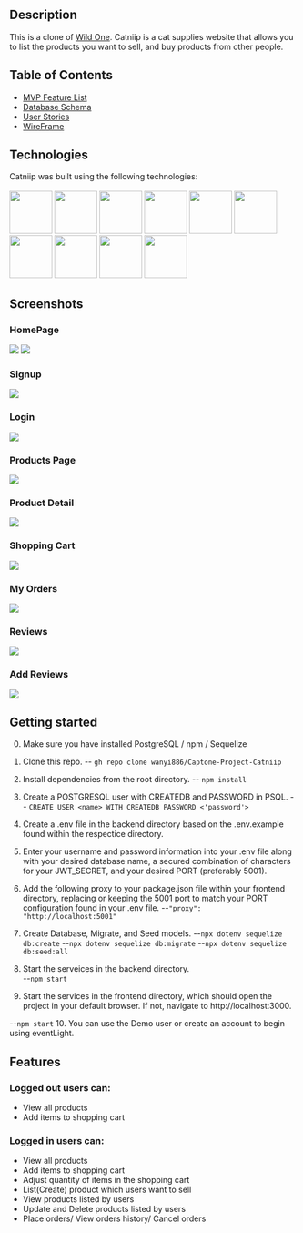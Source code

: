 
## Description

This is a clone of [Wild One](https://wildone.com/). Catniip is a cat supplies website that allows you to list the products you want to sell, and buy products from other people.


## Table of Contents
  - [MVP Feature List](https://github.com/wanyi886/Captone-Project-Catniip/wiki/Feature-List)
  - [Database Schema](https://github.com/wanyi886/Captone-Project-Catniip/wiki/Database-Schema )
  - [User Stories](https://github.com/wanyi886/Captone-Project-Catniip/wiki/User-Stories)
  - [WireFrame](https://github.com/wanyi886/Captone-Project-Catniip/wiki/Wireframe)


## Technologies

Catniip was built using the following technologies:
<br>
<br>
<img src="https://cdn.jsdelivr.net/gh/devicons/devicon/icons/javascript/javascript-plain.svg" style="width:75px;" />
<img src="https://raw.githubusercontent.com/reactjs/reactjs.org/main/src/icons/logo.svg" style="width:75px;">
<img src="https://raw.githubusercontent.com/reduxjs/redux/master/logo/logo.png" style="width:75px;">
<img src="https://cdn.jsdelivr.net/gh/devicons/devicon/icons/nodejs/nodejs-original-wordmark.svg" style="width:75px;" />
<img src="https://cdn.jsdelivr.net/gh/devicons/devicon/icons/express/express-original-wordmark.svg" style="width:75px;" />
<img src="https://cdn.jsdelivr.net/gh/devicons/devicon/icons/postgresql/postgresql-original-wordmark.svg" style="width:75px;" />
<img src="https://cdn.jsdelivr.net/gh/devicons/devicon/icons/sequelize/sequelize-plain-wordmark.svg" style="width:75px;" />
<img src="https://cdn.jsdelivr.net/gh/devicons/devicon/icons/html5/html5-plain-wordmark.svg" style="width:75px;" />
<img src="https://cdn.jsdelivr.net/gh/devicons/devicon/icons/css3/css3-plain-wordmark.svg" style="width:75px;" />
<img src="https://cdn.jsdelivr.net/gh/devicons/devicon/icons/heroku/heroku-plain-wordmark.svg" style="width:75px;" />

## Screenshots

### HomePage
<img src="https://github.com/wanyi886/Captone-Project-Catniip/blob/main/wiki-images/screenshots/01-Homepage-1.png" />
<img src="https://github.com/wanyi886/Captone-Project-Catniip/blob/main/wiki-images/screenshots/02-Homepage-2.png" />

### Signup
<img src="https://github.com/wanyi886/Captone-Project-Catniip/blob/main/wiki-images/screenshots/03-signup-page.png"/>

### Login
<img src="https://github.com/wanyi886/Captone-Project-Catniip/blob/main/wiki-images/screenshots/04-login.png"/>

### Products Page
<img src="https://github.com/wanyi886/Captone-Project-Catniip/blob/main/wiki-images/screenshots/05-products-page.png" />

### Product Detail
<img src="https://github.com/wanyi886/Captone-Project-Catniip/blob/main/wiki-images/screenshots/06-product-detail-page.png" />

### Shopping Cart
<img src="https://github.com/wanyi886/Captone-Project-Catniip/blob/main/wiki-images/screenshots/07-shopping-cart.png" />

### My Orders
<img src="https://github.com/wanyi886/Captone-Project-Catniip/blob/main/wiki-images/screenshots/09-orders-page.png" />

### Reviews
<img src="https://github.com/wanyi886/Captone-Project-Catniip/blob/main/wiki-images/screenshots/10-reviews.png" />

### Add Reviews
<img src="https://github.com/wanyi886/Captone-Project-Catniip/blob/main/wiki-images/screenshots/11-reviews-add-review.png" />


## Getting started

0. Make sure you have installed PostgreSQL / npm / Sequelize

1. Clone this repo.
-- `gh repo clone wanyi886/Captone-Project-Catniip`

2. Install dependencies from the root directory.
-- `npm install`

3. Create a POSTGRESQL user with CREATEDB and PASSWORD in PSQL.
-- `CREATE USER <name> WITH CREATEDB PASSWORD <'password'>`

4. Create a .env file in the backend directory based on the .env.example found within the respectice directory.

5. Enter your username and password information into your .env file along with your desired database name, a secured combination of characters for your JWT_SECRET, and your desired PORT (preferably 5001).

6.  Add the following proxy to your package.json file within your frontend directory, replacing or keeping the 5001 port to match your PORT configuration found in your .env file.
--`"proxy": "http://localhost:5001"`

7. Create Database, Migrate, and Seed models.
--`npx dotenv sequelize db:create`
--`npx dotenv sequelize db:migrate`
--`npx dotenv sequelize db:seed:all`

8. Start the serveices in the backend directory. \
--`npm start`

9. Start the services in the frontend directory, which should open the project in your default browser. If not, navigate to http://localhost:3000.

--`npm start`
10. You can use the Demo user or create an account to begin using eventLight.



## Features

### Logged out users can:
- View all products
- Add items to shopping cart

### Logged in users can:
- View all products
- Add items to shopping cart
- Adjust quantity of items in the shopping cart
- List(Create) product which users want to sell
- View products listed by users
- Update and Delete products listed by users
- Place orders/ View orders history/ Cancel orders

